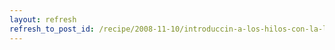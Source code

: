 ```yaml
---
layout: refresh
refresh_to_post_id: /recipe/2008-11-10/introduccin-a-los-hilos-con-la-librera-glib.html
---
```

